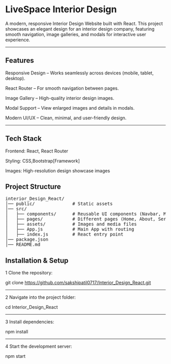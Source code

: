 # LiveSpace Interior Design
A modern, responsive Interior Design Website built with React. This project showcases an elegant design for an interior design company, featuring smooth navigation, image galleries, and modals for interactive user experience.

---

## Features

Responsive Design – Works seamlessly across devices (mobile, tablet, desktop).

React Router – For smooth navigation between pages.

Image Gallery – High-quality interior design images.

Modal Support – View enlarged images and details in modals.

Modern UI/UX – Clean, minimal, and user-friendly design.

---

## Tech Stack

Frontend: React, React Router

Styling: CSS,Bootstrap[Framework]

Images: High-resolution design showcase images


## Project Structure
<pre>
interior_Design_React/
│── public/              # Static assets
│── src/
│   ├── components/      # Reusable UI components (Navbar, Modal, etc.)
│   ├── pages/           # Different pages (Home, About, Services, Gallery, Contact)
│   ├── assets/          # Images and media files
│   ├── App.js           # Main App with routing
│   ├── index.js         # React entry point
│── package.json
│── README.md
</pre>



## Installation & Setup
1 Clone the repository:

git clone https://github.com/sakshipatil0717/Interior_Design_React.git

---

2 Navigate into the project folder:

cd Interior_Design_React

---
3 Install dependencies:

npm install

--- 

4 Start the development server:

npm start

